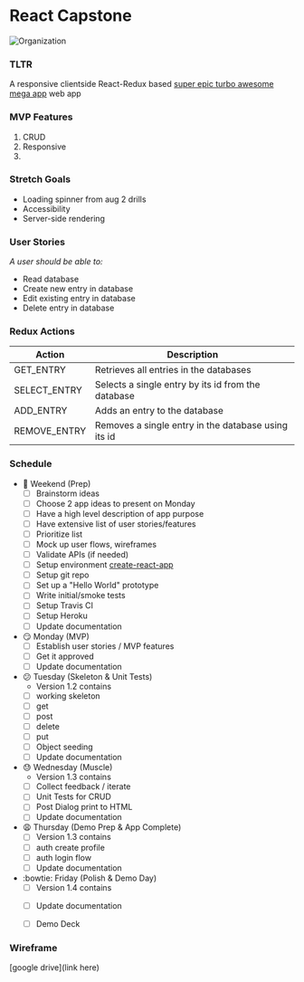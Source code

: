# React Capstone
![Organization](http://www.explainxkcd.com/wiki/images/1/1b/home_organization.png)

### TLTR
A responsive clientside React-Redux based [super epic turbo awesome mega app](https://pinterest.com) web app

### MVP Features
1. CRUD 
2. Responsive
3. 

### Stretch Goals
- Loading spinner from aug 2 drills
- Accessibility
- Server-side rendering


### User Stories
_A user should be able to:_
- Read database
- Create new entry in database
- Edit existing entry in database
- Delete entry in database


### Redux Actions

Action | Description
------ | -----------
GET_ENTRY | Retrieves all entries in the databases
SELECT_ENTRY | Selects a single entry by its id from the database
ADD_ENTRY | Adds an entry to the database
REMOVE_ENTRY | Removes a single entry in the database using its id


### Schedule
* :memo: Weekend (Prep)
	- [ ] Brainstorm ideas
	- [ ] Choose 2 app ideas to present on Monday
	- [ ] Have a high level description of app purpose
	- [ ] Have extensive list of user stories/features
	- [ ] Prioritize list
	- [ ] Mock up user flows, wireframes
	- [ ] Validate APIs (if needed)
	- [ ] Setup environment [create-react-app](https://github.com/facebookincubator/create-react-app)
	- [ ] Setup git repo
	- [ ] Set up a "Hello World" prototype
	- [ ] Write initial/smoke tests
	- [ ] Setup Travis CI
	- [ ] Setup Heroku	
	- [ ] Update documentation

* :smirk: Monday (MVP)
	- [ ] Establish user stories / MVP features
	- [ ] Get it approved
	- [ ] Update documentation

* :confused: Tuesday (Skeleton & Unit Tests)
	*  Version 1.2 contains
	- [ ] working skeleton 
	- [ ] get
	- [ ] post 
	- [ ] delete 
	- [ ] put 
	- [ ] Object seeding
	- [ ] Update documentation	

* :sweat: Wednesday (Muscle)
	* Version 1.3 contains 
	- [ ] Collect feedback / iterate
	- [ ] Unit Tests for CRUD
	- [ ] Post Dialog print to HTML
	- [ ] Update documentation

* :weary: Thursday (Demo Prep & App Complete)
	* [ ] Version 1.3 contains
	- [ ] auth create profile
	- [ ] auth login flow
	- [ ] Update documentation

* :bowtie: Friday (Polish & Demo Day)
	* [ ] Version 1.4 contains
	- [ ] Update documentation
	- [ ] Demo Deck




### Wireframe
[google drive](link here)

